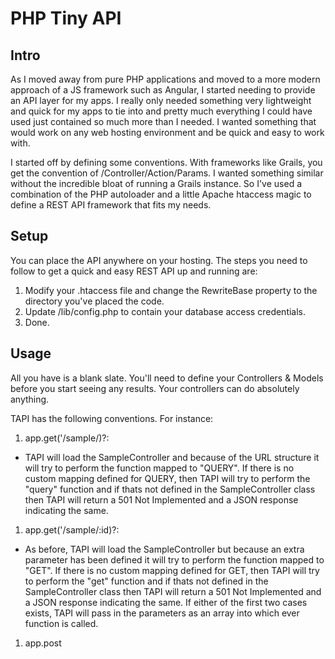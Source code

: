 # PHP Tiny API

Intro 
-----

As I moved away from pure PHP applications and moved to a more modern approach of a JS framework such as Angular, I started needing to provide an API layer for my apps. I really only needed something very lightweight and quick for my apps to tie into and pretty much everything I could have used just contained so much more than I needed. I wanted something that would work on any web hosting environment and be quick and easy to work with.

I started off by defining some conventions. With frameworks like Grails, you get the convention of /Controller/Action/Params. I wanted something similar without the incredible bloat of running a Grails instance. So I've used a combination of the PHP autoloader and a little Apache htaccess magic to define a REST API framework that fits my needs.


Setup
-----

You can place the API anywhere on your hosting. The steps you need to follow to get a quick and easy REST API up and running are:

1. Modify your .htaccess file and change the RewriteBase property to the directory you've placed the code. 
1. Update /lib/config.php to contain your database access credentials.
1. Done.

Usage
-----

All you have is a blank slate. You'll need to define your Controllers & Models before you start seeing any results. Your controllers can do absolutely anything. 

TAPI has the following conventions. For instance:

1. app.get('/sample/)?:
 * TAPI will load the SampleController and because of the URL structure it will try to perform the function mapped to "QUERY". If there is no custom mapping defined for QUERY, then TAPI will try to perform the "query" function and if thats not defined in the SampleController class then TAPI will return a 501 Not Implemented and a JSON response indicating the same.
 1. app.get('/sample/:id)?:
 * As before, TAPI will load the SampleController but because an extra parameter has been defined it will try to perform the function mapped to "GET". If there is no custom mapping defined for GET, then TAPI will try to perform the "get" function and if thats not defined in the SampleController class then TAPI will return a 501 Not Implemented and a JSON response indicating the same. If either of the first two cases exists, TAPI will pass in the parameters as an array into which ever function is called. 
 1. app.post